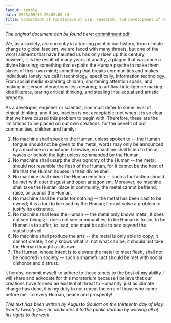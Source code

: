 ```yaml
---
layout: ramble
date: 2025/05/13 20:02:00 +3
title: Commitment of moratorium on use, research, and development of anti-human technology
---
```


_The original document can be found here:_ <a href="/files/commitment.pdf" target="_blank">commitment.pdf</a>

We, as a society, are currently in a turning point in our history, from climate change to global fascism, we are faced with many threats, but one of the worst ailments that have haunted us has only risen up this century, however, it is the result of many years of apathy, a plague that was once a divine blessing; something that exploits the Human psyche to make them slaves of their own mind; something that breaks communities and makes individuals lonely; we call it technology, specifically, information technology. From social media exploiting children, shortening attention spans, and making in-person interactions less desiring; to artificial intelligence making kids illiterate, tearing critical thinking, and stealing intellectual and artistic property.

As a developer, engineer or scientist, one must defer to some level of ethical thinking, and if so, inaction is not acceptable; not when it is so clear that we have caused this problem to begin with. Therefore, these are the limitations to be placed on our own creations, for the benefit of our communities, children and family:

1. No machine shall speak to the Human, unless spoken to -- the Human tongue should not be given to the metal, words may only be announced by a machine in monotone. Likewise, no machine shall listen to the air waves or behold the light unless commanded by the Human.
1. No machine shall usurp the physiognomy of the Human -- the metal should not resemble the flesh of the Human, for it cannot be the host of life that the Human houses in their divine shell.
1. No machine shall mimic the Human emotion -- such a foul action should be met with utter disgust and open antagonism. Moreover, no machine shall take the Human place in community, the metal cannot befriend, raise, or council the Human.
1. No machine shall be made for nothing -- the metal has been cast to be owned; it is a tool to be used by the Human; it must solve a problem to justify its existence.
1. No machine shall lead the Human -- the metal only knows metal, it does not see beings; it does not see communities; to be Human is to sin; to be Human is to suffer; to lead, one must be able to see beyond the statistical veil.
1. No machine shall produce the arts -- the metal is only able to copy; it cannot create; it only knows what is, not what can be; it should not take the Human thought as its own.
1. The Human, whose intent is to elevate the metal to meet flesh, shall not be honored in society -- such a shameful act should be met with social dishonor and distrust.

I, hereby, commit myself to adhere to these tenets to the best of my ability. I will share and advocate for this moratorium because I believe that our creations have formed an existential threat to Humanity, just as climate change has done, it is my duty to not repeat the errs of those who came before me. To every Human, peace and prosperity!

_This text has been written by Augusto Goulart on the thirteenth day of May, twenty twenty-five;_
_he dedicates it to the public domain by waiving all of his rights to the work._
